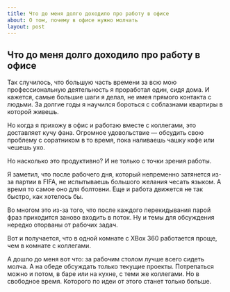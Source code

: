 ```yaml
---
title: Что до меня долго доходило про работу в офисе
about: О том, почему в офисе нужно молчать
layout: post
---
```


## Что до меня долго доходило про работу в офисе

Так случилось, что большую часть времени за всю мою профессиональную деятельность я проработал один, сидя дома. И кажется, самые большие шаги я делал, не имея прямого контакта с людьми. За долгие годы я научился бороться с соблазнами квартиры в которой живешь.

Но когда я прихожу в офис и работаю вместе с коллегами, это доставляет кучу фана. Огромное удовольствие — обсудить свою проблему с соратником в то время, пока наливаешь чашку кофе или чешешь ухо.

Но насколько это продуктивно? И не только с точки зрения работы.

Я заметил, что после рабочего дня, который непременно затянется из-за партии в FIFA, не испытываешь большого желания чесать языком. А время то самое оно для болтовни. Еще и работа движется не так быстро, как хотелось бы.

Во многом это из-за того, что после каждого перекидывания парой фраз приходится заново входить в поток. Ну и темы для обсуждения нередко оторваны от рабочих задач.

Вот и получается, что в одной комнате с XBox 360 работается проще, чем в комнате с коллегами.

А дошло до меня вот что: за рабочим столом лучше всего сидеть молча. А на обеде обсуждать только текущие проекты. Потрепаться можно и потом, в баре или на кухне, с теми же коллегами. Но в свободное время. Которого по идеи от этого станет только больше.
